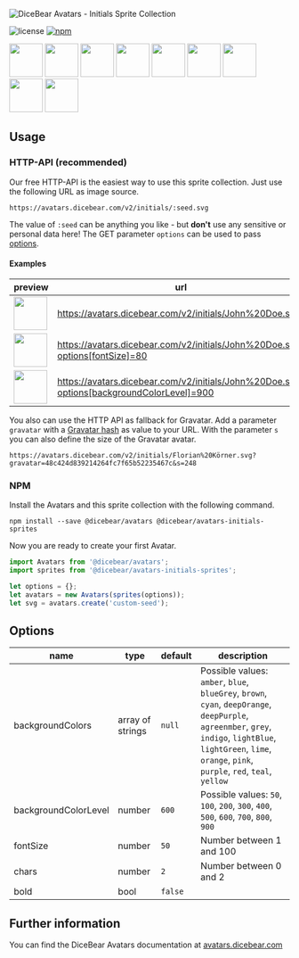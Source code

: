 ![DiceBear Avatars - Initials Sprite Collection](https://raw.githubusercontent.com/DiceBear/avatars/master/packages/avatars-initials-sprites/banner.svg?sanitize=true)

![license](https://img.shields.io/npm/l/@dicebear/avatars-initials-sprites.svg?style=flat-square)
[![npm](https://img.shields.io/npm/v/@dicebear/avatars-initials-sprites.svg?style=flat-square)](https://www.npmjs.com/package/@dicebear/avatars-initials-sprites)

<p>
    <img src="https://avatars.dicebear.com/v2/initials/John%20Doe.svg" width="60" />
    <img src="https://avatars.dicebear.com/v2/initials/Irene%20West.svg" width="60" />
    <img src="https://avatars.dicebear.com/v2/initials/Joshua%20Nelson.svg" width="60" />
    <img src="https://avatars.dicebear.com/v2/initials/Terrence%20Gomez.svg" width="60" />
    <img src="https://avatars.dicebear.com/v2/initials/Charlie%20Sanders.svg" width="60" />
    <img src="https://avatars.dicebear.com/v2/initials/Eli%20Chambers.svg" width="60" />
    <img src="https://avatars.dicebear.com/v2/initials/Carla%20Chavez.svg" width="60" />
    <img src="https://avatars.dicebear.com/v2/initials/Clarence%20Lawson.svg" width="60" />
    <img src="https://avatars.dicebear.com/v2/initials/Vivan%20Wade.svg" width="60" />
</p>

## Usage

### HTTP-API (recommended)

Our free HTTP-API is the easiest way to use this sprite collection. Just use the following URL as image source.

    https://avatars.dicebear.com/v2/initials/:seed.svg

The value of `:seed` can be anything you like - but **don't** use any sensitive or personal data here! The GET parameter
`options` can be used to pass [options](#options).

#### Examples

| preview                                                                                                            | url                                                                                       |
| ------------------------------------------------------------------------------------------------------------------ | ----------------------------------------------------------------------------------------- |
| <img src="https://avatars.dicebear.com/v2/initials/John%20Doe.svg" width="60" />                                   | https://avatars.dicebear.com/v2/initials/John%20Doe.svg                                   |
| <img src="https://avatars.dicebear.com/v2/initials/John%20Doe.svg?options[fontSize]=80" width="60" />              | https://avatars.dicebear.com/v2/initials/John%20Doe.svg?options[fontSize]=80              |
| <img src="https://avatars.dicebear.com/v2/initials/John%20Doe.svg?options[backgroundColorLevel]=900" width="60" /> | https://avatars.dicebear.com/v2/initials/John%20Doe.svg?options[backgroundColorLevel]=900 |

You also can use the HTTP API as fallback for Gravatar. Add a parameter `gravatar` with a
[Gravatar hash](https://en.gravatar.com/site/implement/hash/) as value to your URL. With the parameter `s` you can also
define the size of the Gravatar avatar.

    https://avatars.dicebear.com/v2/initials/Florian%20Körner.svg?gravatar=48c424d839214264fc7f65b52235467c&s=248

### NPM

Install the Avatars and this sprite collection with the following command.

    npm install --save @dicebear/avatars @dicebear/avatars-initials-sprites

Now you are ready to create your first Avatar.

```js
import Avatars from '@dicebear/avatars';
import sprites from '@dicebear/avatars-initials-sprites';

let options = {};
let avatars = new Avatars(sprites(options));
let svg = avatars.create('custom-seed');
```

## Options

| name                 | type             | default | description                                                                                                                                                                                                       |
| -------------------- | ---------------- | ------- | ----------------------------------------------------------------------------------------------------------------------------------------------------------------------------------------------------------------- |
| backgroundColors     | array of strings | `null`  | Possible values: `amber`, `blue`, `blueGrey`, `brown`, `cyan`, `deepOrange`, `deepPurple`, `agreenmber`, `grey`, `indigo`, `lightBlue`, `lightGreen`, `lime`, `orange`, `pink`, `purple`, `red`, `teal`, `yellow` |
| backgroundColorLevel | number           | `600`   | Possible values: `50`, `100`, `200`, `300`, `400`, `500`, `600`, `700`, `800`, `900`                                                                                                                              |
| fontSize             | number           | `50`    | Number between 1 and 100                                                                                                                                                                                          |
| chars                | number           | `2`     | Number between 0 and 2                                                                                                                                                                                            |
| bold                 | bool             | `false` |                                                                                                                                                                                                                   |

## Further information

You can find the DiceBear Avatars documentation at [avatars.dicebear.com](https://avatars.dicebear.com)

